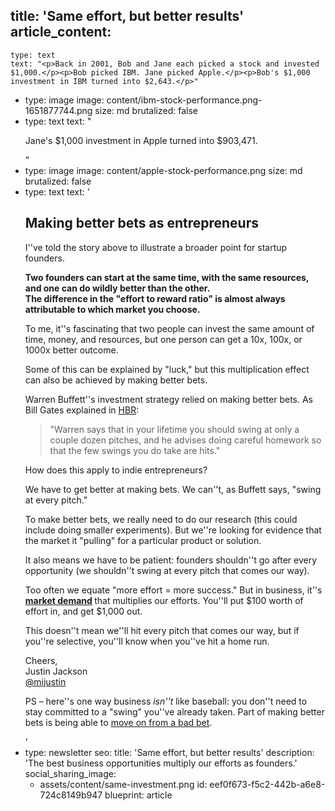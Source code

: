 title: 'Same effort, but better results'
article_content:
  -
    type: text
    text: "<p>Back in 2001, Bob and Jane each picked a stock and invested $1,000.</p><p>Bob picked IBM. Jane picked Apple.</p><p>Bob's $1,000 investment in IBM turned into $2,643.</p>"
  -
    type: image
    image: content/ibm-stock-performance.png-1651877744.png
    size: md
    brutalized: false
  -
    type: text
    text: "<p>Jane's $1,000 investment in Apple turned into $903,471.</p>"
  -
    type: image
    image: content/apple-stock-performance.png
    size: md
    brutalized: false
  -
    type: text
    text: '<h2>Making better bets as entrepreneurs</h2><p>I''ve told the story above to illustrate a broader point for startup founders.</p><p><b>Two founders can start at the same time, with the same resources, and one can do wildly better than the other.<br>The difference in the "effort to reward ratio" is almost always attributable to which market you choose.</b></p><p>To me, it''s fascinating that two people can invest the same amount of time, money, and resources, but one person can get a 10x, 100x, or 1000x better outcome.<br></p><p>Some of this can be explained by "luck," but this multiplication effect can also be achieved by making better bets.</p><p>Warren Buffett''s investment strategy relied on making better bets. As Bill Gates explained in <a href="https://hbr.org/1996/01/what-i-learned-from-warren-buffett">HBR</a>:</p><blockquote><p>"Warren says that in your lifetime you should swing at only a couple dozen pitches, and he advises doing careful homework so that the few swings you do take are hits."</p></blockquote><p>How does this apply to indie entrepreneurs?</p><p>We have to get better at making bets. We can''t, as Buffett says, "swing at every pitch."</p><p>To make better bets, we really need to do our research (this could include doing smaller experiments). But we''re looking for evidence that the market it "pulling" for a particular product or solution.</p><p>It also means we have to be patient: founders shouldn''t go after every opportunity (we shouldn''t swing at every pitch that comes our way).</p><p>Too often we equate "more effort = more success." But in business, it''s <strong><a href="https://justinjackson.ca/misconceptions">market demand</a> </strong>that multiplies our efforts. You''ll put $100 worth of effort in, and get $1,000 out.</p><p>This doesn''t mean we''ll hit every pitch that comes our way, but if you''re selective, you''ll know when you''ve hit a home run.</p><p>Cheers,<br>Justin Jackson<br><a href="https://twitter.com/mijustin">@mijustin</a></p><p>PS – here''s one way business <em>isn''t</em> like baseball: you don''t need to stay committed to a "swing" you''ve already taken. Part of making better bets is being able to <a href="https://justinjackson.ca/moving-on">move on from a bad bet</a>.</p>'
  -
    type: newsletter
seo:
  title: 'Same effort, but better results'
  description: 'The best business opportunities multiply our efforts as founders.'
social_sharing_image:
    - assets/content/same-investment.png
id: eef0f673-f5c2-442b-a6e8-724c8149b947
blueprint: article
